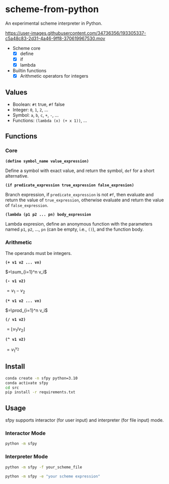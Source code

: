 # scheme-from-python

An experimental scheme interpreter in Python.

https://user-images.githubusercontent.com/34736356/193305337-c5a48c83-2d31-4a46-9ff8-370619967530.mov

- Scheme core
  - [x] define
  - [x] if
  - [x] lambda
- Builtin functions
  - [x] Arithmetic operators for integers

## Values

- Boolean: `#t` true, `#f` false
- Integer: `0`, `1`, `2`, ...
- Symbol: `a`, `b`, `c`, `+`, `-`, ...
- Functions: `(lambda (x) (+ x 1))`, ...

## Functions

### Core

**`(define symbol_name value_expression)`**

Define a symbol with exact value, and return the symbol, `def` for a short alternative.

**`(if predicate_expression true_expression false_expresion)`**

Branch expression, if `predicate_expression` is not `#f`, then evaluate and return the value of `true_expression`, otherwise evaluate and return the value of `false_expression`.

**`(lambda (p1 p2 ... pn) body_expression`**

Lambda expresion, define an anonymous function with the parameters named `p1`, `p2`, ..., `pn` (can be empty, i.e., `()`), and the function body.

### Arithmetic

The operands must be integers.

**`(+ v1 v2 ... vn)`**

$=\sum_{i=1}^n v_i$

**`(- v1 v2)`**

$=v_1 - v_2$

**`(* v1 v2 ... vn)`**

$=\prod_{i=1}^n v_i$

**`(/ v1 v2)`**

$=\lfloor v_1 / v_2 \rfloor$

**`(^ v1 v2)`**

$=v_1^{v_2}$

## Install

```sh
conda create -n sfpy python=3.10
conda activate sfpy
cd src
pip install -r requirements.txt
```

## Usage

sfpy supports interactor (for user input) and interpreter (for file input) mode.

### Interactor Mode

```sh
python -m sfpy
```

### Interpreter Mode

```sh
python -m sfpy -f your_scheme_file

python -m sfpy -e "your scheme expression"
```
